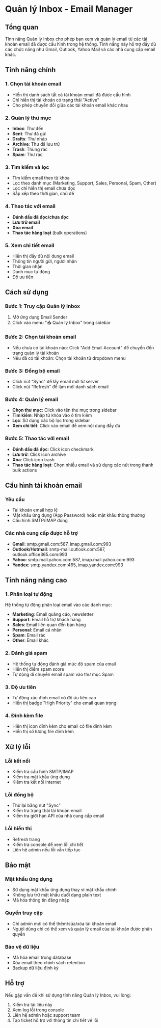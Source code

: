 # Quản lý Inbox - Email Manager

## Tổng quan

Tính năng Quản lý Inbox cho phép bạn xem và quản lý email từ các tài khoản email đã được cấu hình trong hệ thống. Tính năng này hỗ trợ đầy đủ các chức năng như Gmail, Outlook, Yahoo Mail và các nhà cung cấp email khác.

## Tính năng chính

### 1. Chọn tài khoản email
- Hiển thị danh sách tất cả tài khoản email đã được cấu hình
- Chỉ hiển thị tài khoản có trạng thái "Active"
- Cho phép chuyển đổi giữa các tài khoản email khác nhau

### 2. Quản lý thư mục
- **Inbox**: Thư đến
- **Sent**: Thư đã gửi
- **Drafts**: Thư nháp
- **Archive**: Thư đã lưu trữ
- **Trash**: Thùng rác
- **Spam**: Thư rác

### 3. Tìm kiếm và lọc
- Tìm kiếm email theo từ khóa
- Lọc theo danh mục (Marketing, Support, Sales, Personal, Spam, Other)
- Lọc chỉ hiển thị email chưa đọc
- Sắp xếp theo thời gian, chủ đề

### 4. Thao tác với email
- **Đánh dấu đã đọc/chưa đọc**
- **Lưu trữ email**
- **Xóa email**
- **Thao tác hàng loạt** (bulk operations)

### 5. Xem chi tiết email
- Hiển thị đầy đủ nội dung email
- Thông tin người gửi, người nhận
- Thời gian nhận
- Danh mục tự động
- Độ ưu tiên

## Cách sử dụng

### Bước 1: Truy cập Quản lý Inbox
1. Mở ứng dụng Email Sender
2. Click vào menu "📥 Quản lý Inbox" trong sidebar

### Bước 2: Chọn tài khoản email
- Nếu chưa có tài khoản nào: Click "Add Email Account" để chuyển đến trang quản lý tài khoản
- Nếu đã có tài khoản: Chọn tài khoản từ dropdown menu

### Bước 3: Đồng bộ email
- Click nút "Sync" để lấy email mới từ server
- Click nút "Refresh" để làm mới danh sách email

### Bước 4: Quản lý email
- **Chọn thư mục**: Click vào tên thư mục trong sidebar
- **Tìm kiếm**: Nhập từ khóa vào ô tìm kiếm
- **Lọc**: Sử dụng các bộ lọc trong sidebar
- **Xem chi tiết**: Click vào email để xem nội dung đầy đủ

### Bước 5: Thao tác với email
- **Đánh dấu đã đọc**: Click icon checkmark
- **Lưu trữ**: Click icon archive
- **Xóa**: Click icon trash
- **Thao tác hàng loạt**: Chọn nhiều email và sử dụng các nút trong thanh bulk actions

## Cấu hình tài khoản email

### Yêu cầu
- Tài khoản email hợp lệ
- Mật khẩu ứng dụng (App Password) hoặc mật khẩu thông thường
- Cấu hình SMTP/IMAP đúng

### Các nhà cung cấp được hỗ trợ
- **Gmail**: smtp.gmail.com:587, imap.gmail.com:993
- **Outlook/Hotmail**: smtp-mail.outlook.com:587, outlook.office365.com:993
- **Yahoo**: smtp.mail.yahoo.com:587, imap.mail.yahoo.com:993
- **Yandex**: smtp.yandex.com:465, imap.yandex.com:993

## Tính năng nâng cao

### 1. Phân loại tự động
Hệ thống tự động phân loại email vào các danh mục:
- **Marketing**: Email quảng cáo, newsletter
- **Support**: Email hỗ trợ khách hàng
- **Sales**: Email liên quan đến bán hàng
- **Personal**: Email cá nhân
- **Spam**: Email rác
- **Other**: Email khác

### 2. Đánh giá spam
- Hệ thống tự động đánh giá mức độ spam của email
- Hiển thị điểm spam score
- Tự động di chuyển email spam vào thư mục Spam

### 3. Độ ưu tiên
- Tự động xác định email có độ ưu tiên cao
- Hiển thị badge "High Priority" cho email quan trọng

### 4. Đính kèm file
- Hiển thị icon đính kèm cho email có file đính kèm
- Hiển thị số lượng file đính kèm

## Xử lý lỗi

### Lỗi kết nối
- Kiểm tra cấu hình SMTP/IMAP
- Kiểm tra mật khẩu ứng dụng
- Kiểm tra kết nối internet

### Lỗi đồng bộ
- Thử lại bằng nút "Sync"
- Kiểm tra trạng thái tài khoản email
- Kiểm tra giới hạn API của nhà cung cấp email

### Lỗi hiển thị
- Refresh trang
- Kiểm tra console để xem lỗi chi tiết
- Liên hệ admin nếu lỗi vẫn tiếp tục

## Bảo mật

### Mật khẩu ứng dụng
- Sử dụng mật khẩu ứng dụng thay vì mật khẩu chính
- Không lưu trữ mật khẩu dưới dạng plain text
- Mã hóa thông tin đăng nhập

### Quyền truy cập
- Chỉ admin mới có thể thêm/sửa/xóa tài khoản email
- Người dùng chỉ có thể xem và quản lý email của tài khoản được phân quyền

### Bảo vệ dữ liệu
- Mã hóa email trong database
- Xóa email theo chính sách retention
- Backup dữ liệu định kỳ

## Hỗ trợ

Nếu gặp vấn đề khi sử dụng tính năng Quản lý Inbox, vui lòng:
1. Kiểm tra tài liệu này
2. Xem log lỗi trong console
3. Liên hệ admin hoặc support team
4. Tạo ticket hỗ trợ với thông tin chi tiết về lỗi 